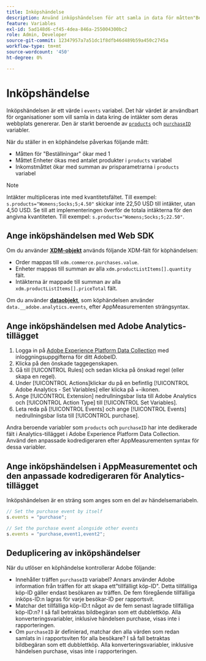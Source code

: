 ```yaml
---
title: Inköpshändelse
description: Använd inköpshändelsen för att samla in data för måtten"Beställningar","Enheter" och"Intäkter".
feature: Variables
exl-id: 5ad148d6-cf45-4dea-846a-255004300bc2
role: Admin, Developer
source-git-commit: 12347957a7a51dc1f8dfb46d489b59a450c2745a
workflow-type: tm+mt
source-wordcount: '450'
ht-degree: 0%

---
```


# Inköpshändelse

Inköpshändelsen är ett värde i `events` variabel. Det här värdet är användbart för organisationer som vill samla in data kring de intäkter som deras webbplats genererar. Den är starkt beroende av [`products`](../products.md) och [`purchaseID`](../purchaseid.md) variabler.

När du ställer in en köphändelse påverkas följande mått:

* Måtten för &quot;Beställningar&quot; ökar med 1
* Måttet Enheter ökas med antalet produkter i `products` variabel
* Inkomstmåttet ökar med summan av prisparametrarna i `products` variabel

>[!NOTE]
>
>Intäkter multipliceras inte med kvantitetsfältet. Till exempel: `s.products="Womens;Socks;5;4.50"` skickar inte 22,50 USD till intäkter, utan 4,50 USD. Se till att implementeringen överför de totala intäkterna för den angivna kvantiteten. Till exempel: `s.products="Womens;Socks;5;22.50"`.

## Ange inköpshändelsen med Web SDK

Om du använder [**XDM-objekt**](/help/implement/aep-edge/xdm-var-mapping.md) används följande XDM-fält för köphändelsen:

* Order mappas till `xdm.commerce.purchases.value`.
* Enheter mappas till summan av alla `xdm.productListItems[].quantity` fält.
* Intäkterna är mappade till summan av alla `xdm.productListItems[].priceTotal` fält.

Om du använder [**dataobjekt**](/help/implement/aep-edge/data-var-mapping.md), som köphändelsen använder `data.__adobe.analytics.events`, efter AppMeasurementen strängsyntax.

## Ange inköpshändelsen med Adobe Analytics-tillägget

1. Logga in på [Adobe Experience Platform Data Collection](https://experience.adobe.com/data-collection) med inloggningsuppgifterna för ditt AdobeID.
2. Klicka på den önskade taggegenskapen.
3. Gå till [!UICONTROL Rules] och sedan klicka på önskad regel (eller skapa en regel).
4. Under [!UICONTROL Actions]klickar du på en befintlig [!UICONTROL Adobe Analytics - Set Variables] eller klicka på +-ikonen.
5. Ange [!UICONTROL Extension] nedrullningsbar lista till Adobe Analytics och [!UICONTROL Action Type] till [!UICONTROL Set Variables].
6. Leta reda på [!UICONTROL Events] och ange [!UICONTROL Events] nedrullningsbar lista till [!UICONTROL purchase].

Andra beroende variabler som `products` och `purchaseID` har inte dedikerade fält i Analytics-tillägget i Adobe Experience Platform Data Collection. Använd den anpassade kodredigeraren efter AppMeasurementen syntax för dessa variabler.

## Ange inköpshändelsen i AppMeasurementet och den anpassade kodredigeraren för Analytics-tillägget

Inköpshändelsen är en sträng som anges som en del av händelsemariabeln.

```js
// Set the purchase event by itself
s.events = "purchase";

// Set the purchase event alongside other events
s.events = "purchase,event1,event2";
```

## Deduplicering av inköpshändelser

När du utlöser en köphändelse kontrollerar Adobe följande:

* Innehåller träffen `purchaseID` variabel? Annars använder Adobe information från träffen för att skapa ett&quot;tillfälligt köp-ID&quot;. Detta tillfälliga köp-ID gäller endast besökaren av träffen. De fem föregående tillfälliga inköps-ID:n lagras för varje besökar-ID per rapportsvit.
* Matchar det tillfälliga köp-ID:t något av de fem senast lagrade tillfälliga köp-ID:n? I så fall betraktas bildbegäran som ett dubblettköp. Alla konverteringsvariabler, inklusive händelsen purchase, visas inte i rapporteringen.
* Om `purchaseID` är definierad, matchar den alla värden som redan samlats in i rapportsviten för alla besökare? I så fall betraktas bildbegäran som ett dubblettköp. Alla konverteringsvariabler, inklusive händelsen purchase, visas inte i rapporteringen.
